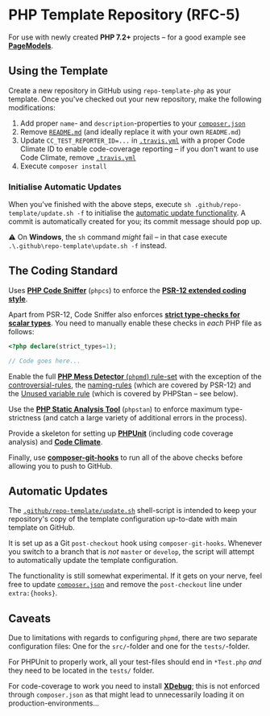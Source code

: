 # PHP Template Repository (RFC-5)

For use with newly created **PHP 7.2+** projects &ndash; for a good example see
[**PageModels**](https://github.com/studyportals/PageModels).

## Using the Template

Create a new repository in GitHub using `repo-template-php` as your template.
Once you've checked out your new repository, make the following modifications:

1. Add proper `name`- and `description`-properties to your [`composer.json`]()
2. Remove [`README.md`]() (and ideally replace it with your own `README.md`)
3. Update `CC_TEST_REPORTER_ID=...` in [`.travis.yml`]() with a proper Code
   Climate ID to enable code-coverage reporting &ndash; if you don't want to use
   Code Climate, remove [`.travis.yml`]()
4. Execute `composer install`

### Initialise Automatic Updates

When you've finished with the above steps, execute
`sh .github/repo-template/update.sh -f` to initialise the
[automatic update functionality](#automatic-updates). A commit is automatically
created for you; its commit message should pop up.

⚠ On **Windows**, the `sh` command _might_ fail &ndash; in that case execute
`.\.github\repo-template\update.sh -f` instead.

## The Coding Standard

Uses **[PHP Code Sniffer](https://github.com/squizlabs/PHP_CodeSniffer)**
(`phpcs`) to enforce the
**[PSR-12 extended coding style](https://www.php-fig.org/psr/psr-12/)**.

Apart from PSR-12, Code Sniffer also enforces
**[strict type-checks for scalar types](https://wiki.php.net/rfc/scalar_type_hints_v5)**.
You need to manually enable these checks in _each_ PHP file as follows:

```php
<?php declare(strict_types=1);

// Code goes here...
```

Enable the full
[**PHP Mess Detector** (`phpmd`) rule-set](https://phpmd.org/rules/index.html)
with the exception of the
[controversial-rules](https://phpmd.org/rules/controversial.html), the
[naming-rules](https://phpmd.org/rules/naming.html) (which are covered by
PSR-12) and the [Unused variable rule]() (which is covered by PHPStan &ndash;
see below).

Use the **[PHP Static Analysis Tool](https://github.com/phpstan/phpstan)**
(`phpstan`) to enforce maximum type-strictness (and catch a large variety of
additional errors in the process).

Provide a skeleton for setting up
**[PHPUnit](https://github.com/sebastianbergmann/phpunit)** (including code
coverage analysis) and **[Code Climate](https://codeclimate.com/)**.

Finally, use
**[composer-git-hooks](https://github.com/BrainMaestro/composer-git-hooks)** to
run all of the above checks before allowing you to push to GitHub.

## Automatic Updates

The [`.github/repo-template/update.sh`](.github/repo-template/update.sh)
shell-script is intended to keep your repository's copy of the template
configuration up-to-date with main template on GitHub.

It is set up as a Git `post-checkout` hook using `composer-git-hooks`. Whenever
you switch to a branch that is _not_ `master` or `develop`, the script will
attempt to automatically update the template configuration.

The functionality is still somewhat experimental. If it gets on your nerve, feel
free to update [`composer.json`](composer.json) and remove the `post-checkout`
line under `extra:{hooks}`.

## Caveats

Due to limitations with regards to configuring `phpmd`, there are two separate
configuration files: One for the `src/`-folder and one for the `tests/`-folder.

For PHPUnit to properly work, all your test-files should end in `*Test.php`
_and_ they need to be located in the `tests/` folder.

For code-coverage to work you need to install **[XDebug](https://xdebug.org/)**;
this is not enforced through `composer.json` as that might lead to unnecessarily
loading it on production-environments...
